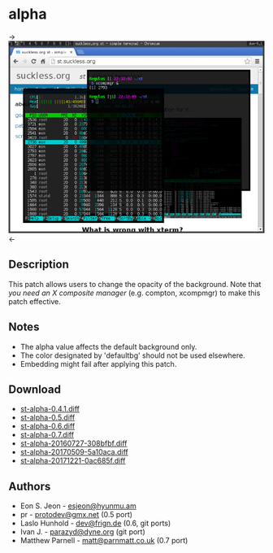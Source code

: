 alpha
=====

->[![Screenshot](st-alpha-s.png)](st-alpha.png)<-

Description
-----------

This patch allows users to change the opacity of the background.
Note that *you need an X composite manager* (e.g. compton, xcompmgr) to
make this patch effective.

Notes
-----

 - The alpha value affects the default background only.
 - The color designated by 'defaultbg' should not be used elsewhere.
 - Embedding might fail after applying this patch.

Download
--------

 * [st-alpha-0.4.1.diff](st-alpha-0.4.1.diff)
 * [st-alpha-0.5.diff](st-alpha-0.5.diff)
 * [st-alpha-0.6.diff](st-alpha-0.6.diff)
 * [st-alpha-0.7.diff](st-alpha-0.7.diff)
 * [st-alpha-20160727-308bfbf.diff](st-alpha-20160727-308bfbf.diff)
 * [st-alpha-20170509-5a10aca.diff](st-alpha-20170509-5a10aca.diff)
 * [st-alpha-20171221-0ac685f.diff](st-alpha-20171221-0ac685f.diff)

Authors
-------

 * Eon S. Jeon - <esjeon@hyunmu.am>
 * pr - <protodev@gmx.net> (0.5 port)
 * Laslo Hunhold - <dev@frign.de> (0.6, git ports)
 * Ivan J. - <parazyd@dyne.org> (git port)
 * Matthew Parnell - <matt@parnmatt.co.uk> (0.7 port)
